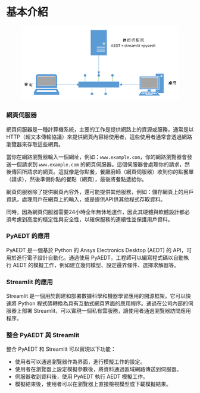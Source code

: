 # 基本介紹

<figure><img src=".gitbook/assets/image (1) (1) (1) (1) (1).png" alt=""><figcaption></figcaption></figure>

### 網頁伺服器

網頁伺服器是一種計算機系統，主要的工作是提供網路上的資源或服務，通常是以 HTTP（超文本傳輸協議）來提供網頁內容給使用者，這些使用者通常會透過網路瀏覽器來存取這些網頁。

當你在網路瀏覽器輸入一個網址，例如：`www.example.com`，你的網路瀏覽器會發送一個請求到 `www.example.com` 的網頁伺服器。這個伺服器會處理你的請求，然後傳回所請求的網頁。這就像是你點餐，餐廳廚師（網頁伺服器）收到你的點餐單（請求），然後準備你點的餐點（網頁），最後將餐點遞給你。

網頁伺服器除了提供網頁內容外，還可能提供其他服務，例如：儲存網頁上的用戶資訊，處理用戶在網頁上的輸入，或是提供API供其他程式存取資料。

同時，因為網頁伺服器需要24小時全年無休地運作，因此其硬體與軟體設計都必須考慮到高度的穩定性與安全性，以確保服務的連續性並保護用戶資料。

### PyAEDT 的應用

&#x20;PyAEDT 是一個基於 Python 的 Ansys Electronics Desktop (AEDT) 的 API，可用於進行電子設計自動化。通過使用 PyAEDT，工程師可以編寫程式碼以自動執行 AEDT 的模擬工作，例如建立幾何模型、設定邊界條件、選擇求解器等。

### Streamlit 的應用

Streamlit 是一個用於創建和部署數據科學和機器學習應用的開源框架。它可以快速將 Python 程式碼轉換為具有互動式網頁界面的應用程序。通過在公司內部的伺服器上部署 Streamlit，可以實現一個私有雲服務，讓使用者通過瀏覽器訪問應用程序。

### 整合 PyAEDT 與 Streamlit

整合 PyAEDT 和 Streamlit 可以實現以下功能：

* 使用者可以通過瀏覽器作為界面，進行模擬工作的設定。
* 使用者在瀏覽器上設定模擬參數後，將資料通過區域網路傳送到伺服器。
* 伺服器收到資料後，使用 PyAEDT 執行 AEDT 模擬工作。
* 模擬結束後，使用者可以在瀏覽器上直接檢視模型或下載模擬結果。
